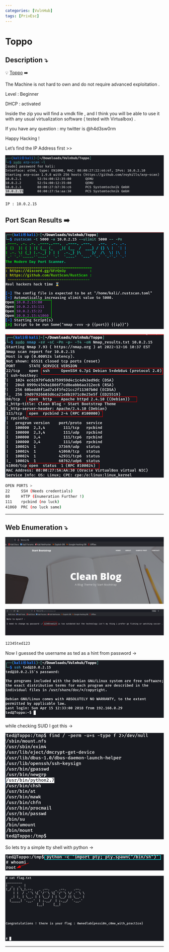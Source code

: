 ```yaml
---
categories: [VulnHub]
tags: [PrivEsc]
---
```

# Toppo



## **Description ⤵️**


💡 [Toppo](https://vulnhub.com/entry/toppo-1,245/) ➡️

The Machine is not hard to own and do not require advanced exploitation .

Level : Beginner

DHCP : activated

Inside the zip you will find a vmdk file , and I think you will be able to use it with any usual virtualization software ( tested with Virtualbox) .

If you have any question : my twitter is @h4d3sw0rm

Happy Hacking !



Let’s find the IP Address first >>

![Untitled](/Vulnhub-Files/img/Toppo/Untitled.png)

```bash
IP : 10.0.2.15
```

## Port Scan Results ➡️

![Untitled](/Vulnhub-Files/img/Toppo/Untitled%201.png)

![Untitled](/Vulnhub-Files/img/Toppo/Untitled%202.png)

```bash
OPEN PORTS >
22     SSH (Needs credentials)
80     HTTP (Enumeration Further !)
111    rpcbind (no luck)
41060  PRC (no luck same)
```

---

## Web Enumeration ⤵️

![Untitled](/Vulnhub-Files/img/Toppo/Untitled%203.png)

![Untitled](/Vulnhub-Files/img/Toppo/Untitled%204.png)

```bash
12345ted123
```

Now I guessed the username as ted as a hint from password →

![Untitled](/Vulnhub-Files/img/Toppo/Untitled%205.png)

while checking SUID I got this →

![Untitled](/Vulnhub-Files/img/Toppo/Untitled%206.png)

So lets try a simple tty shell with python →

![Untitled](/Vulnhub-Files/img/Toppo/Untitled%207.png)

![Untitled](/Vulnhub-Files/img/Toppo/Untitled%208.png)

---